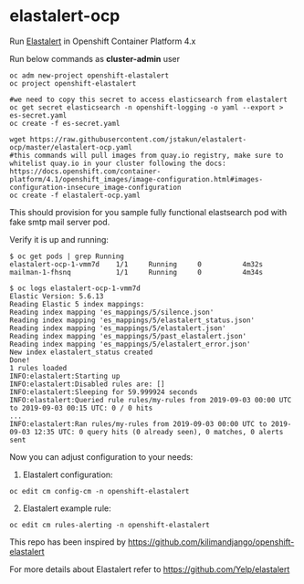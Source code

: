 # elastalert-ocp
Run [Elastalert](https://github.com/Yelp/elastalert) in Openshift Container Platform 4.x

Run below commands as **cluster-admin** user
```
oc adm new-project openshift-elastalert
oc project openshift-elastalert

#we need to copy this secret to access elasticsearch from elastalert
oc get secret elasticsearch -n openshift-logging -o yaml --export > es-secret.yaml
oc create -f es-secret.yaml

wget https://raw.githubusercontent.com/jstakun/elastalert-ocp/master/elastalert-ocp.yaml
#this commands will pull images from quay.io registry, make sure to whitelist quay.io in your cluster following the docs: https://docs.openshift.com/container-platform/4.1/openshift_images/image-configuration.html#images-configuration-insecure_image-configuration
oc create -f elastalert-ocp.yaml
```
This should provision for you sample fully functional elastsearch pod with fake smtp mail server pod. 

Verify it is up and running:
```
$ oc get pods | grep Running
elastalert-ocp-1-vmm7d    1/1     Running     0          4m32s
mailman-1-fhsnq           1/1     Running     0          4m34s

$ oc logs elastalert-ocp-1-vmm7d
Elastic Version: 5.6.13
Reading Elastic 5 index mappings:
Reading index mapping 'es_mappings/5/silence.json'
Reading index mapping 'es_mappings/5/elastalert_status.json'
Reading index mapping 'es_mappings/5/elastalert.json'
Reading index mapping 'es_mappings/5/past_elastalert.json'
Reading index mapping 'es_mappings/5/elastalert_error.json'
New index elastalert_status created
Done!
1 rules loaded
INFO:elastalert:Starting up
INFO:elastalert:Disabled rules are: []
INFO:elastalert:Sleeping for 59.999924 seconds
INFO:elastalert:Queried rule rules/my-rules from 2019-09-03 00:00 UTC to 2019-09-03 00:15 UTC: 0 / 0 hits
...
INFO:elastalert:Ran rules/my-rules from 2019-09-03 00:00 UTC to 2019-09-03 12:35 UTC: 0 query hits (0 already seen), 0 matches, 0 alerts sent
```

Now you can adjust configuration to your needs:

1. Elastalert configuration:
```
oc edit cm config-cm -n openshift-elastalert
```
2. Elastalert example rule:
```
oc edit cm rules-alerting -n openshift-elastalert
```


This repo has been inspired by https://github.com/kilimandjango/openshift-elastalert

For more details about Elastalert refer to https://github.com/Yelp/elastalert
